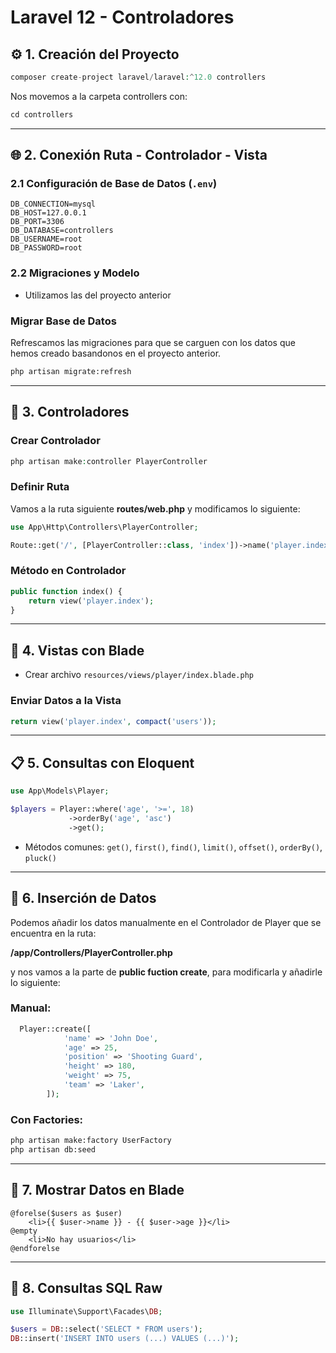 # Laravel 12 - Controladores

## ⚙️ 1. Creación del Proyecto

```php
composer create-project laravel/laravel:^12.0 controllers
```

Nos movemos a la carpeta controllers con:

```php
cd controllers
```

---

## 🌐 2. Conexión Ruta - Controlador - Vista

### 2.1 Configuración de Base de Datos (`.env`)

```env
DB_CONNECTION=mysql
DB_HOST=127.0.0.1
DB_PORT=3306
DB_DATABASE=controllers
DB_USERNAME=root
DB_PASSWORD=root
```

### 2.2 Migraciones y Modelo

- Utilizamos las del proyecto anterior

### Migrar Base de Datos

Refrescamos las migraciones para que se carguen con los datos que hemos creado basandonos en el proyecto anterior.

```bash
php artisan migrate:refresh
```

---

## 🧠 3. Controladores

### Crear Controlador

```php
php artisan make:controller PlayerController
```

### Definir Ruta

Vamos a la ruta siguiente **routes/web.php** y modificamos lo siguiente:

```php
use App\Http\Controllers\PlayerController;

Route::get('/', [PlayerController::class, 'index'])->name('player.index');
```

### Método en Controlador

```php
public function index() {
    return view('player.index');
}
```

---

## 🎨 4. Vistas con Blade

- Crear archivo `resources/views/player/index.blade.php`

### Enviar Datos a la Vista

```php
return view('player.index', compact('users'));
```

---

## 📋 5. Consultas con Eloquent

```php
use App\Models\Player;

$players = Player::where('age', '>=', 18)
             ->orderBy('age', 'asc')
             ->get();
```

- Métodos comunes: `get()`, `first()`, `find()`, `limit()`, `offset()`, `orderBy()`, `pluck()`

---

## 🔄 6. Inserción de Datos

Podemos añadir los datos manualmente en el Controlador de Player que se encuentra en la ruta:

**/app/Controllers/PlayerController.php**

y nos vamos a la parte de **public fuction create**, para modificarla y añadirle lo siguiente:

### Manual:

```php
  Player::create([
            'name' => 'John Doe',
            'age' => 25,
            'position' => 'Shooting Guard',
            'height' => 180,
            'weight' => 75,
            'team' => 'Laker',
        ]);
```

### Con Factories:

```bash
php artisan make:factory UserFactory
php artisan db:seed
```

---

## 🧰 7. Mostrar Datos en Blade

```blade
@forelse($users as $user)
    <li>{{ $user->name }} - {{ $user->age }}</li>
@empty
    <li>No hay usuarios</li>
@endforelse
```

---

## 💬 8. Consultas SQL Raw

```php
use Illuminate\Support\Facades\DB;

$users = DB::select('SELECT * FROM users');
DB::insert('INSERT INTO users (...) VALUES (...)');
```
